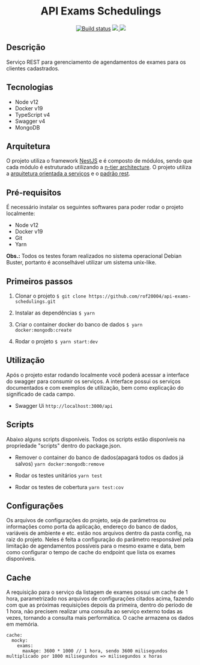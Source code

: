 <h1 align="center">
    API Exams Schedulings
</h1>

<p align="center">
  <a target="_blank" href="https://travis-ci.org/github/rof20004/api-exams-schedulings"><img src="https://travis-ci.org/rof20004/api-exams-schedulings.svg?branch=master" alt="Build status" /></a>
    
  <a target="_blank" href="https://codecov.io/gh/rof20004/api-exams-schedulings">
    <img src="https://codecov.io/gh/rof20004/api-exams-schedulings/branch/master/graph/badge.svg?token=75UTB5C6DY"/>
  </a>

  <a target="_blank" href="https://opensource.org/licenses/MIT">
    <img src="https://img.shields.io/badge/License-MIT-yellow.svg"/>
  </a>
</p>

## Descrição

Serviço REST para gerenciamento de agendamentos de exames para os clientes cadastrados.

## Tecnologias

- Node v12
- Docker v19
- TypeScript v4
- Swagger v4
- MongoDB

## Arquitetura

O projeto utiliza o framework [NestJS](https://nestjs.com/) e é composto de módulos, sendo que cada módulo é estruturado utilizando a [n-tier architecture](https://pt.wikipedia.org/wiki/Arquitetura_multicamada). O projeto utiliza a [arquitetura orientada a serviços](https://pt.wikipedia.org/wiki/Service-oriented_architecture) e o [padrão rest](https://restfulapi.net/).

## Pré-requisitos

É necessário instalar os seguintes softwares para poder rodar o projeto localmente:

- Node v12
- Docker v19
- Git
- Yarn

**Obs.:** Todos os testes foram realizados no sistema operacional Debian Buster, portanto é aconselhável utilizar um sistema unix-like.

## Primeiros passos

1. Clonar o projeto
`$ git clone https://github.com/rof20004/api-exams-schedulings.git`

2. Instalar as dependências
`$ yarn`

3. Criar o container docker do banco de dados
`$ yarn docker:mongodb:create`

4. Rodar o projeto
`$ yarn start:dev`

## Utilização

Após o projeto estar rodando localmente você poderá acessar a interface do swagger para consumir os serviços. A interface possui os serviços documentados e com exemplos de utilização, bem como explicação do significado de cada campo.

- Swagger Ui
`http://localhost:3000/api`

## Scripts

Abaixo alguns scripts disponíveis. Todos os scripts estão disponíveis na propriedade "scripts" dentro do package.json.

- Remover o container do banco de dados(apagará todos os dados já salvos)
`yarn docker:mongodb:remove`

- Rodar os testes unitários
`yarn test`

- Rodar os testes de cobertura
`yarn test:cov`

## Configurações

Os arquivos de configurações do projeto, seja de parâmetros ou informações como porta da aplicação, endereço do banco de dados, variáveis de ambiente e etc. estão nos arquivos dentro da pasta config, na raiz do projeto. Neles é feita a configuração do parâmetro responsável pela limitação de agendamentos possíveis para o mesmo exame e data, bem como configurar o tempo de cache do endpoint que lista os exames disponíveis.

## Cache

A requisição para o serviço da listagem de exames possui um cache de 1 hora, parametrizado nos arquivos de configurações citados acima, fazendo com que as próximas requisições depois da primeira, dentro do período de 1 hora, não precisem realizar uma consulta ao serviço externo todas as vezes, tornando a consulta mais performática. O cache armazena os dados em memória.

```
cache:
  mocky:
    exams:
      maxAge: 3600 * 1000 // 1 hora, sendo 3600 milisegundos multiplicado por 1000 milisegundos => milisegundos x horas
```
